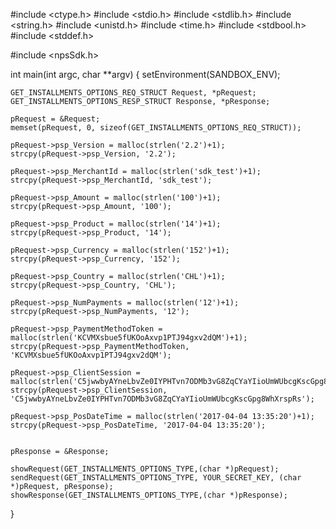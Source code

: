 #include <ctype.h>
#include <stdio.h>
#include <stdlib.h>
#include <string.h>
#include <unistd.h>
#include <time.h>
#include <stdbool.h>
#include <stddef.h>

#include <npsSdk.h>

int main(int argc, char **argv) {
    setEnvironment(SANDBOX_ENV);

    GET_INSTALLMENTS_OPTIONS_REQ_STRUCT Request, *pRequest;
    GET_INSTALLMENTS_OPTIONS_RESP_STRUCT Response, *pResponse;

    pRequest = &Request;
    memset(pRequest, 0, sizeof(GET_INSTALLMENTS_OPTIONS_REQ_STRUCT));

    pRequest->psp_Version = malloc(strlen('2.2')+1);
    strcpy(pRequest->psp_Version, '2.2');

    pRequest->psp_MerchantId = malloc(strlen('sdk_test')+1);
    strcpy(pRequest->psp_MerchantId, 'sdk_test');

    pRequest->psp_Amount = malloc(strlen('100')+1);
    strcpy(pRequest->psp_Amount, '100');

    pRequest->psp_Product = malloc(strlen('14')+1);
    strcpy(pRequest->psp_Product, '14');

    pRequest->psp_Currency = malloc(strlen('152')+1);
    strcpy(pRequest->psp_Currency, '152');

    pRequest->psp_Country = malloc(strlen('CHL')+1);
    strcpy(pRequest->psp_Country, 'CHL');

    pRequest->psp_NumPayments = malloc(strlen('12')+1);
    strcpy(pRequest->psp_NumPayments, '12');

    pRequest->psp_PaymentMethodToken = malloc(strlen('KCVMXsbue5fUKOoAxvp1PTJ94gxv2dQM')+1);
    strcpy(pRequest->psp_PaymentMethodToken, 'KCVMXsbue5fUKOoAxvp1PTJ94gxv2dQM');

    pRequest->psp_ClientSession = malloc(strlen('C5jwwbyAYneLbvZe0IYPHTvn7ODMb3vG8ZqCYaYIioUmWUbcgKscGpg8WhXrspRs')+1);
    strcpy(pRequest->psp_ClientSession, 'C5jwwbyAYneLbvZe0IYPHTvn7ODMb3vG8ZqCYaYIioUmWUbcgKscGpg8WhXrspRs');

    pRequest->psp_PosDateTime = malloc(strlen('2017-04-04 13:35:20')+1);
    strcpy(pRequest->psp_PosDateTime, '2017-04-04 13:35:20');


    pResponse = &Response;

    showRequest(GET_INSTALLMENTS_OPTIONS_TYPE,(char *)pRequest);
    sendRequest(GET_INSTALLMENTS_OPTIONS_TYPE, YOUR_SECRET_KEY, (char *)pRequest, pResponse);
    showResponse(GET_INSTALLMENTS_OPTIONS_TYPE,(char *)pResponse);
}
